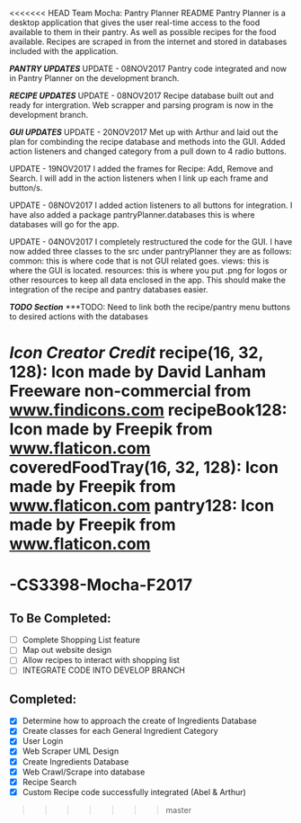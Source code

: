<<<<<<< HEAD
Team Mocha: Pantry Planner README
Pantry Planner is a desktop application that gives the user real-time access to the food available to them in their pantry.  As well as possible recipes for the food available.  Recipes are scraped in from the internet and stored in databases included with the application.




***PANTRY UPDATES***
UPDATE - 08NOV2017 Pantry code integrated and now in Pantry Planner on the development branch.

***RECIPE UPDATES***
UPDATE - 08NOV2017 Recipe database built out and ready for intergration.  Web scrapper and parsing program is now in the development branch.

***GUI UPDATES***
UPDATE - 20NOV2017 Met up with Arthur and laid out the plan for combinding the recipe database and methods into the GUI.
Added action listeners and changed category from a pull down to 4 radio buttons.

UPDATE - 19NOV2017 I added the frames for Recipe: Add, Remove and Search.  I will add in the action listeners when I link up each frame and button/s.

UPDATE - 08NOV2017 I added action listeners to all buttons for integration. I have also added a package pantryPlanner.databases this is where databases will go for the app.

UPDATE - 04NOV2017 I completely restructured the code for the GUI. I have now added three classes to the src under pantryPlanner they are as follows: common: this is where code that is not GUI related goes. views: this is where the GUI is located. resources: this is where you put .png for logos or other resources to keep all data enclosed in the app. This should make the integration of the recipe and pantry databases easier.




***TODO Section***
***TODO: Need to link both the recipe/pantry menu buttons to desired actions with the databases





***Icon Creator Credit***
recipe(16, 32, 128): Icon made by David Lanham Freeware non-commercial from www.findicons.com recipeBook128: Icon made by Freepik from www.flaticon.com coveredFoodTray(16, 32, 128): Icon made by Freepik from www.flaticon.com pantry128: Icon made by Freepik from www.flaticon.com
=======
# -CS3398-Mocha-F2017

## To Be Completed:
- [ ] Complete Shopping List feature
- [ ] Map out website design
- [ ] Allow recipes to interact with shopping list
- [ ] INTEGRATE CODE INTO DEVELOP BRANCH

## Completed:
- [x] Determine how to approach the create of Ingredients Database
- [x] Create classes for each General Ingredient Category
- [x] User Login
- [x] Web Scraper UML Design
- [x] Create Ingredients Database
- [x] Web Crawl/Scrape into database
- [x] Recipe Search
- [x] Custom Recipe code successfully integrated (Abel & Arthur)

>>>>>>> master
